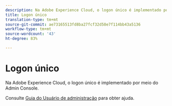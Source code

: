 ```yaml
---
description: Na Adobe Experience Cloud, o logon único é implementado por meio do Admin Console.
title: Logon único
translation-type: tm+mt
source-git-commit: ae73165513fd8ba27fcf32d58e7f114bb43a5136
workflow-type: tm+mt
source-wordcount: '43'
ht-degree: 83%

---
```



# Logon único

Na Adobe Experience Cloud, o logon único é implementado por meio do Admin Console.

Consulte [Guia do Usuário de administração](https://helpx.adobe.com/enterprise/admin-guide.html/enterprise/using/set-up-identity.ug.html) para obter ajuda.
